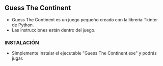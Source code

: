 ## Guess The Continent ##

- Guess The Continent es un juego pequeño creado con la librería Tkinter de Python.
- Las instrucciones están dentro del juego.

### INSTALACIÓN ###
- Simplemente instalar el ejecutable "Guess The Continent.exe" y podrás jugar.

